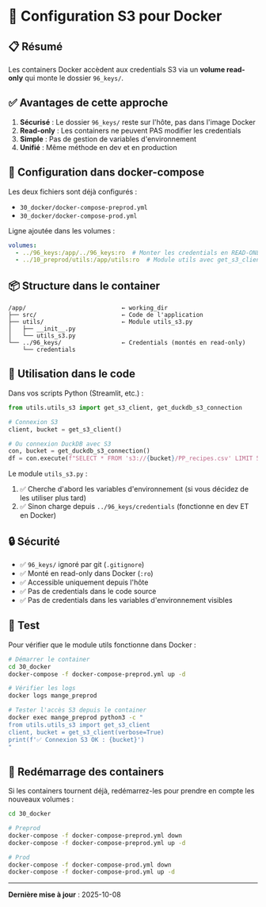 # 🐳 Configuration S3 pour Docker

## 📋 Résumé

Les containers Docker accèdent aux credentials S3 via un **volume read-only** qui monte le dossier `96_keys/`.

## ✅ Avantages de cette approche

1. **Sécurisé** : Le dossier `96_keys/` reste sur l'hôte, pas dans l'image Docker
2. **Read-only** : Les containers ne peuvent PAS modifier les credentials
3. **Simple** : Pas de gestion de variables d'environnement
4. **Unifié** : Même méthode en dev et en production

## 🔧 Configuration dans docker-compose

Les deux fichiers sont déjà configurés :
- `30_docker/docker-compose-preprod.yml`
- `30_docker/docker-compose-prod.yml`

Ligne ajoutée dans les volumes :
```yaml
volumes:
  - ../96_keys:/app/../96_keys:ro  # Monter les credentials en READ-ONLY
  - ../10_preprod/utils:/app/utils:ro  # Module utils avec get_s3_client()
```

## 📦 Structure dans le container

```
/app/                           ← working_dir
├── src/                        ← Code de l'application
├── utils/                      ← Module utils_s3.py
│   ├── __init__.py
│   └── utils_s3.py
└── ../96_keys/                 ← Credentials (montés en read-only)
    └── credentials
```

## 🚀 Utilisation dans le code

Dans vos scripts Python (Streamlit, etc.) :

```python
from utils.utils_s3 import get_s3_client, get_duckdb_s3_connection

# Connexion S3
client, bucket = get_s3_client()

# Ou connexion DuckDB avec S3
con, bucket = get_duckdb_s3_connection()
df = con.execute(f"SELECT * FROM 's3://{bucket}/PP_recipes.csv' LIMIT 5").df()
```

Le module `utils_s3.py` :
1. ✅ Cherche d'abord les variables d'environnement (si vous décidez de les utiliser plus tard)
2. ✅ Sinon charge depuis `../96_keys/credentials` (fonctionne en dev ET en Docker)

## 🔒 Sécurité

- ✅ `96_keys/` ignoré par git (`.gitignore`)
- ✅ Monté en read-only dans Docker (`:ro`)
- ✅ Accessible uniquement depuis l'hôte
- ✅ Pas de credentials dans le code source
- ✅ Pas de credentials dans les variables d'environnement visibles

## 🧪 Test

Pour vérifier que le module utils fonctionne dans Docker :

```bash
# Démarrer le container
cd 30_docker
docker-compose -f docker-compose-preprod.yml up -d

# Vérifier les logs
docker logs mange_preprod

# Tester l'accès S3 depuis le container
docker exec mange_preprod python3 -c "
from utils.utils_s3 import get_s3_client
client, bucket = get_s3_client(verbose=True)
print(f'✅ Connexion S3 OK : {bucket}')
"
```

## 🔄 Redémarrage des containers

Si les containers tournent déjà, redémarrez-les pour prendre en compte les nouveaux volumes :

```bash
cd 30_docker

# Preprod
docker-compose -f docker-compose-preprod.yml down
docker-compose -f docker-compose-preprod.yml up -d

# Prod
docker-compose -f docker-compose-prod.yml down
docker-compose -f docker-compose-prod.yml up -d
```

---

**Dernière mise à jour** : 2025-10-08
